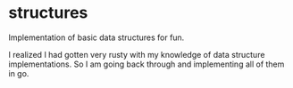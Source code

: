 # structures
Implementation of basic data structures for fun.

I realized I had gotten very rusty with my knowledge of data structure implementations. So I am going back through and implementing all of them in go.
